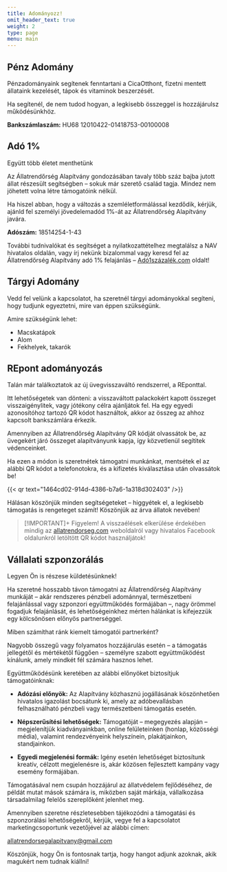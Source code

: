 ```yaml
---
title: Adományozz!
omit_header_text: true
weight: 2
type: page
menu: main
---
```


## Pénz Adomány

Pénzadományaink segítenek fenntartani a CicaOtthont, fizetni mentett állataink kezelését, tápok és vitaminok beszerzését.

Ha segítenél, de nem tudod hogyan, a legkisebb összeggel is hozzájárulsz működésünkhöz.

**Bankszámlaszám:** HU68 12010422-01418753-00100008

## Adó 1%

Együtt több életet menthetünk

Az Állatrendőrség Alapítvány gondozásában tavaly több száz bajba jutott állat részesült segítségben – sokuk már szerető család tagja.
Mindez nem jöhetett volna létre támogatóink nélkül.

Ha hiszel abban, hogy a változás a szemléletformálással kezdődik, kérjük, ajánld fel személyi jövedelemadód 1%-át az Állatrendőrség Alapítvány javára.

**Adószám:** 18514254-1-43

További tudnivalókat és segítséget a nyilatkozattételhez megtalálsz a NAV hivatalos oldalán, vagy írj nekünk bizalommal vagy keresd fel az Állatrendőrség Alapítvány adó 1% felajánlás – [Adó1százalék.com](https://ado1szazalek.com/) oldalt!

## Tárgyi Adomány

Vedd fel velünk a kapcsolatot, ha szeretnél tárgyi adományokkal segíteni, hogy tudjunk egyeztetni, mire van éppen szükségünk.

Amire szükségünk lehet:

- Macskatápok
- Alom
- Fekhelyek, takarók

## REpont adományozás

Talán már találkoztatok az új üvegvisszaváltó rendszerrel, a REponttal.

Itt lehetőségetek van dönteni: a visszaváltott palackokért kapott összeget visszaigénylitek, vagy jótékony célra ajánljátok fel.
Ha egy egyedi azonosítóhoz tartozó QR kódot használtok, akkor az összeg az ahhoz kapcsolt bankszámlára érkezik.

Amennyiben az Állatrendőrség Alapítvány QR kódját olvassátok be, az üvegekért járó összeget alapítványunk kapja, így közvetlenül segítitek védenceinket.

Ha ezen a módon is szeretnétek támogatni munkánkat, mentsétek el az alábbi QR kódot a telefonotokra, és a kifizetés kiválasztása után olvassátok be!

{{< qr text="1464cd02-914d-4386-b7a6-1a318d302403" />}}

Hálásan köszönjük minden segítségeteket – higgyétek el, a legkisebb támogatás
is rengeteget számít!
Köszönjük az árva állatok nevében!

> [!IMPORTANT]+ Figyelem!
> A visszaélések elkerülése érdekében mindig az [allatrendorseg.com](https://www.allatrendorseg.com) weboldalról vagy hivatalos Facebook oldalunkról letöltött QR kódot használjátok!

## Vállalati szponzorálás

Legyen Ön is részese küldetésünknek!

Ha szeretné hosszabb távon támogatni az Állatrendőrség Alapítvány munkáját – akár rendszeres pénzbeli adománnyal, természetbeni felajánlással vagy szponzori együttműködés formájában –, nagy örömmel fogadjuk felajánlását, és lehetőségeinkhez mérten hálánkat is kifejezzük egy kölcsönösen előnyös partnerséggel.

Miben számíthat ránk kiemelt támogatói partnerként?

Nagyobb összegű vagy folyamatos hozzájárulás esetén – a támogatás jellegétől és mértékétől függően – személyre szabott együttműködést kínálunk, amely mindkét fél számára hasznos lehet.

Együttműködésünk keretében az alábbi előnyöket biztosítjuk támogatóinknak:

- **Adózási előnyök:** Az Alapítvány közhasznú jogállásának köszönhetően hivatalos igazolást bocsátunk ki, amely az adóbevallásban felhasználható pénzbeli vagy természetbeni támogatás esetén.

- **Népszerűsítési lehetőségek:** Támogatóját – megegyezés alapján – megjelenítjük kiadványainkban, online felületeinken (honlap, közösségi média), valamint rendezvényeink helyszínein, plakátjainkon, standjainkon.

- **Egyedi megjelenési formák:** Igény esetén lehetőséget biztosítunk kreatív, célzott megjelenésre is, akár közösen fejlesztett kampány vagy esemény formájában.

Támogatásával nem csupán hozzájárul az állatvédelem fejlődéséhez, de példát mutat mások számára is, miközben saját márkája, vállalkozása társadalmilag felelős szereplőként jelenhet meg.

Amennyiben szeretne részletesebben tájékozódni a támogatási és szponzorálási lehetőségekről, kérjük, vegye fel a kapcsolatot marketingcsoportunk vezetőjével az alábbi címen:

[allatrendorsegalapitvany@gmail.com](mailto:allatrendorsegalapitvany@gmail.com)

Köszönjük, hogy Ön is fontosnak tartja, hogy hangot adjunk azoknak, akik magukért nem tudnak kiállni!
